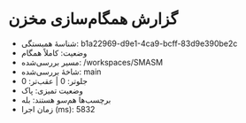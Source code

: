 # گزارش همگام‌سازی مخزن
- شناسهٔ همبستگی: b1a22969-d9e1-4ca9-bcff-83d9e390be2c
- وضعیت: کاملاً همگام
- مسیر بررسی‌شده: /workspaces/SMASM
- شاخهٔ بررسی‌شده: main
- جلوتر: 0 | عقب‌تر: 0
- وضعیت تمیزی: پاک
- برچسب‌ها هم‌سو هستند: بله
- زمان اجرا (ms): 5832
